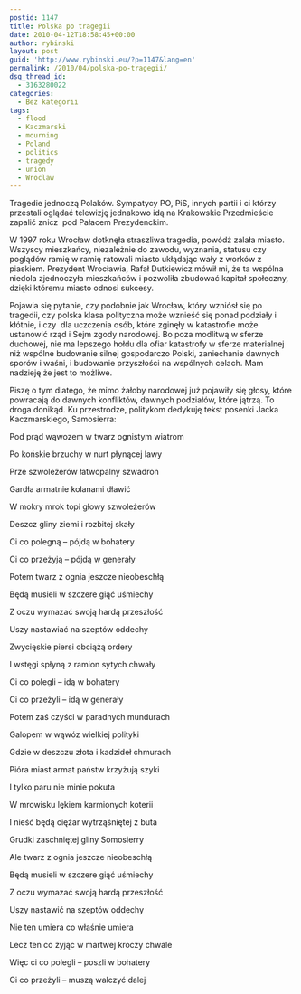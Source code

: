 ```yaml
---
postid: 1147
title: Polska po tragegii
date: 2010-04-12T18:58:45+00:00
author: rybinski
layout: post
guid: 'http://www.rybinski.eu/?p=1147&lang=en'
permalink: /2010/04/polska-po-tragegii/
dsq_thread_id:
  - 3163280022
categories:
  - Bez kategorii
tags:
  - flood
  - Kaczmarski
  - mourning
  - Poland
  - politics
  - tragedy
  - union
  - Wroclaw
---
```

Tragedie jednoczą Polaków. Sympatycy PO, PiS, innych partii i ci którzy przestali oglądać telewizję jednakowo idą na Krakowskie Przedmieście zapalić znicz  pod Pałacem Prezydenckim.

W 1997 roku Wrocław dotknęła straszliwa tragedia, powódź zalała miasto. Wszyscy mieszkańcy, niezależnie do zawodu, wyznania, statusu czy poglądów ramię w ramię ratowali miasto ukłądając wały z worków z piaskiem. Prezydent Wrocławia, Rafał Dutkiewicz mówił mi, że ta wspólna niedola zjednoczyła mieszkańców i pozwoliła zbudować kapitał społeczny, dzięki któremu miasto odnosi sukcesy.

Pojawia się pytanie, czy podobnie jak Wrocław, który wzniósł się po tragedii, czy polska klasa polityczna może wznieść się ponad podziały i kłótnie, i czy  dla uczczenia osób, które zginęły w katastrofie może ustanowić rząd i Sejm zgody narodowej. Bo poza modlitwą w sferze duchowej, nie ma lepszego hołdu dla ofiar katastrofy w sferze materialnej niż wspólne budowanie silnej gospodarczo Polski, zaniechanie dawnych sporów i waśni, i budowanie przyszłości na wspólnych celach. Mam nadzieję że jest to możliwe.

Piszę o tym dlatego, że mimo żałoby narodowej już pojawiły się głosy, które powracają do dawnych konfliktów, dawnych podziałów, które jątrzą. To droga donikąd. Ku przestrodze, politykom dedykuję tekst posenki Jacka Kaczmarskiego, Samosierra:



<!--more-->Pod prąd wąwozem w twarz ognistym wiatrom


  
Po końskie brzuchy w nurt płynącej lawy
  
Prze szwoleżerów łatwopalny szwadron
  
Gardła armatnie kolanami dławić
  
W mokry mrok topi głowy szwoleżerów
  
Deszcz gliny ziemi i rozbitej skały
  
Ci co polegną – pójdą w bohatery
  
Ci co przeżyją – pójdą w generały

Potem twarz z ognia jeszcze nieobeschłą
  
Będą musieli w szczere giąć uśmiechy
  
Z oczu wymazać swoją hardą przeszłość
  
Uszy nastawiać na szeptów oddechy
  
Zwycięskie piersi obciążą ordery
  
I wstęgi spłyną z ramion sytych chwały
  
Ci co polegli – idą w bohatery
  
Ci co przeżyli – idą w generały

Potem zaś czyści w paradnych mundurach
  
Galopem w wąwóz wielkiej polityki
  
Gdzie w deszczu złota i kadzideł chmurach
  
Pióra miast armat państw krzyżują szyki
  
I tylko paru nie minie pokuta
  
W mrowisku lękiem karmionych koterii
  
I nieść będą ciężar wytrząśniętej z buta
  
Grudki zaschniętej gliny Somosierry

Ale twarz z ognia jeszcze nieobeschłą
  
Będą musieli w szczere giąć uśmiechy
  
Z oczu wymazać swoją hardą przeszłość
  
Uszy nastawić na szeptów oddechy
  
Nie ten umiera co właśnie umiera
  
Lecz ten co żyjąc w martwej kroczy chwale
  
Więc ci co polegli – poszli w bohatery
  
Ci co przeżyli – muszą walczyć dalej
